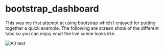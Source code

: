 # bootstrap_dashboard

This was my first attempt at using bootstrap which I enjoyed for putting together a quick example.
The following are screen shots of the different tabs so you can enjoy what the live scene looks like.

![Alt text](https://github.com/lcdonaldson/bootstrap_dashboard/images/dashList.png)

